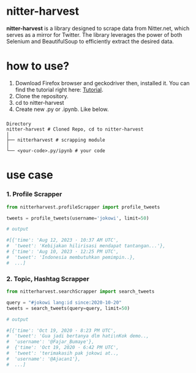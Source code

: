 # nitter-harvest
**nitter-harvest** is a library designed to scrape data from Nitter.net, which serves as a mirror for Twitter. The library leverages the power of both Selenium and BeautifulSoup to efficiently extract the desired data.

# how to use?
1. Download Firefox browser and geckodriver then, installed it. You can find the tutorial right here: [Tutorial](https://www.youtube.com/watch?v=4NxqmX6F6po).
2. Clone the repository.
3. cd to nitter-harvest
4. Create new .py or .ipynb. Like below.
#####
    Directory
    nitter-harvest # Cloned Repo, cd to nitter-harvest
    │
    ├── nitterharvest # scrapping module
    │
    └── <your-code>.py/ipynb # your code

# use case
### 1. Profile Scrapper
```python
from nitterharvest.profileScrapper import profile_tweets

tweets = profile_tweets(username='jokowi', limit=50)

# output 

#[{'time': 'Aug 12, 2023 · 10:37 AM UTC',
#  'tweet': 'Kebijakan hilirisasi mendapat tantangan...'},
# {'time': 'Aug 10, 2023 · 12:25 PM UTC',
#  'tweet': 'Indonesia membutuhkan pemimpin..},
#  ...]
```
### 2. Topic, Hashtag Scrapper
```python
from nitterharvest.searchScrapper import search_tweets

query = "#jokowi lang:id since:2020-10-20"
tweets = search_tweets(query=query, limit=50)

# output 

#[{'time': 'Oct 19, 2020 · 8:23 PM UTC',
#  'tweet': 'Gua jadi bertanya dlm hati\nKok demo..,
#  'username': '@Fajar_Bumaye'},
#  {'time': 'Oct 19, 2020 · 6:42 PM UTC',
#  'tweet': 'terimakasih pak jokowi at..,
#  'username': '@Ajacan1'},
#  ...]
```
